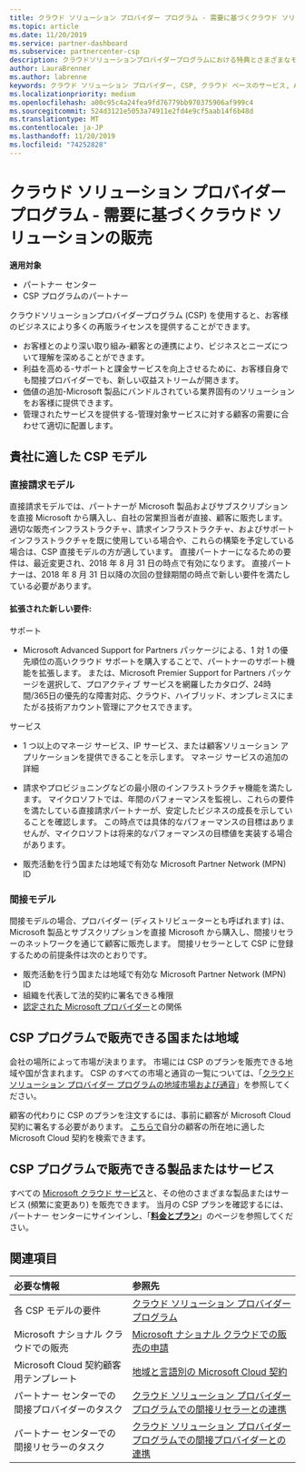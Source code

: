 ```yaml
---
title: クラウド ソリューション プロバイダー プログラム - 需要に基づくクラウド ソリューションの販売 | パートナー センター
ms.topic: article
ms.date: 11/20/2019
ms.service: partner-dashboard
ms.subservice: partnercenter-csp
description: クラウドソリューションプロバイダープログラムにおける特典とさまざまなモデルの詳細について説明します。これにより、新しい顧客や新しい専門知識を活用してビジネスを成長させることができます。
author: LauraBrenner
ms.author: labrenne
keywords: クラウド ソリューション プロバイダー, CSP, クラウド ベースのサービス, Azure, Office 365, Dynamics, CSP パートナ, CSP での販売, 直接パートナー, CSP 直接パートナー, CSP 間接リセラー, 直接 CSP, 間接 CSP, 直接モデル, 間接モデル, 間接リセラー, 間接プロバイダー, プロバイダー, ディストリビューター, クラウド ソリューション プロバイダー プログラム
ms.localizationpriority: medium
ms.openlocfilehash: a00c95c4a24fea9fd76779bb970375906af999c4
ms.sourcegitcommit: 524d3121e5053a74911e2fd4e9cf5aab14f6b48d
ms.translationtype: MT
ms.contentlocale: ja-JP
ms.lasthandoff: 11/20/2019
ms.locfileid: "74252828"
---
```

# <a name="cloud-solution-provider-program---selling-in-demand-cloud-solutions"></a>クラウド ソリューション プロバイダー プログラム - 需要に基づくクラウド ソリューションの販売 

**適用対象**

- パートナー センター
- CSP プログラムのパートナー

クラウドソリューションプロバイダープログラム (CSP) を使用すると、お客様のビジネスにより多くの再販ライセンスを提供することができます。
 
- お客様とのより深い取り組み-顧客との連携により、ビジネスとニーズについて理解を深めることができます。
- 利益を高める-サポートと課金サービスを向上させるために、お客様自身でも間接プロバイダーでも、新しい収益ストリームが開きます。  
- 価値の追加-Microsoft 製品にバンドルされている業界固有のソリューションをお客様に提供できます。
- 管理されたサービスを提供する-管理対象サービスに対する顧客の需要に合わせて適切に配置します。 

## <a name="which-csp-model-is-best-for-me"></a>貴社に適した CSP モデル

### <a name="direct-bill-model"></a>直接請求モデル

 直接請求モデルでは、パートナーが Microsoft 製品およびサブスクリプションを直接 Microsoft から購入し、自社の営業担当者が直接、顧客に販売します。 適切な販売インフラストラクチャ、請求インフラストラクチャ、およびサポート インフラストラクチャを既に使用している場合や、これらの構築を予定している場合は、CSP 直接モデルの方が適しています。 直接パートナーになるための要件は、最近変更され、2018 年 8 月 31 日の時点で有効になります。 直接パートナーは、2018 年 8 月 31 日以降の次回の登録期間の時点で新しい要件を満たしている必要があります。


#### <a name="new-expanded-requirements"></a>拡張された新しい要件:

サポート
- Microsoft Advanced Support for Partners パッケージによる、1 対 1 の優先順位の高いクラウド サポートを購入することで、パートナーのサポート機能を拡張します。 または、Microsoft Premier Support for Partners パッケージを選択して、プロアクティブ サービスを網羅したカタログ、24時間/365日の優先的な障害対応、クラウド、ハイブリッド、オンプレミスにまたがる技術アカウント管理にアクセスできます。 

サービス

- 1 つ以上のマネージ サービス、IP サービス、または顧客ソリューション アプリケーションを提供できることを示します。 マネージ サービスの追加の詳細

- 請求やプロビジョニングなどの最小限のインフラストラクチャ機能を満たします。
マイクロソフトでは、年間のパフォーマンスを監視し、これらの要件を満たしている直接請求パートナーが、安定したビジネスの成長を示していることを確認します。 この時点では具体的なパフォーマンスの目標はありませんが、マイクロソフトは将来的なパフォーマンスの目標値を実装する場合があります。 

- 販売活動を行う国または地域で有効な Microsoft Partner Network (MPN) ID


### <a name="indirect-model"></a>間接モデル

間接モデルの場合、プロバイダー (ディストリビューターとも呼ばれます) は、Microsoft 製品とサブスクリプションを直接 Microsoft から購入し、間接リセラーのネットワークを通じて顧客に販売します。 間接リセラーとして CSP に登録するための前提条件は次のとおりです。

- 販売活動を行う国または地域で有効な Microsoft Partner Network (MPN) ID
- 組織を代表して法的契約に署名できる権限
- [認定された Microsoft プロバイダー](https://partnercenter.microsoft.com/partner/find-a-provider)との関係


## <a name="where-can-i-sell-through-the-csp-program"></a>CSP プログラムで販売できる国または地域

会社の場所によって市場が決まります。 市場には CSP のプランを販売できる地域や国が含まれます。 CSP のすべての市場と通貨の一覧については、「[クラウド ソリューション プロバイダー プログラムの地域市場および通貨](regional-authorization-overview.md)」を参照してください。

顧客の代わりに CSP のプランを注文するには、事前に顧客が Microsoft Cloud 契約に署名する必要があります。 [こちらで](agreements.md)自分の顧客の所在地に適した Microsoft Cloud 契約を検索できます。  

## <a name="what-can-i-sell-through-the-csp-program"></a>CSP プログラムで販売できる製品またはサービス

すべての [Microsoft クラウド サービス](https://partner.microsoft.com/cloud-solution-provider/products-and-services)と、その他のさまざまな製品またはサービス (頻繁に変更あり) を販売できます。 当月の CSP プランを確認するには、パートナー センターにサインインし、「[**料金とプラン**](https://partnercenter.microsoft.com/pcv/sales)」のページを参照してください。

## <a name="see-also"></a>関連項目 


|**必要な情報**   |**参照先**   |
|:---------------------------|:--------------------|
|各 CSP モデルの要件   | [クラウド ソリューション プロバイダー プログラム](https://partnercenter.microsoft.com/partner/cloud-solution-provider)|
|Microsoft ナショナル クラウドでの販売   | [Microsoft ナショナル クラウドでの販売の申請](csp-national-clouds-overview.md)|
|Microsoft Cloud 契約顧客用テンプレート   |[地域と言語別の Microsoft Cloud 契約](agreements.md)|
|パートナー センターでの間接プロバイダーのタスク  |[クラウド ソリューション プロバイダー プログラムでの間接リセラーとの連携](indirect-provider-tasks-in-partner-center.md)|
|パートナー センターでの間接リセラーのタスク   |[クラウド ソリューション プロバイダー プログラムでの間接プロバイダーとの連携](indirect-reseller-tasks-in-partner-center.md)|
